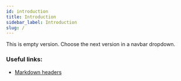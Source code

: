 ```yaml
---
id: introduction
title: Introduction
sidebar_label: Introduction
slug: /
---
```


This is empty version. Choose the next version in a navbar dropdown.

### Useful links:

* [Markdown headers](https://v2.docusaurus.io/docs/markdown-features#markdown-headers)
